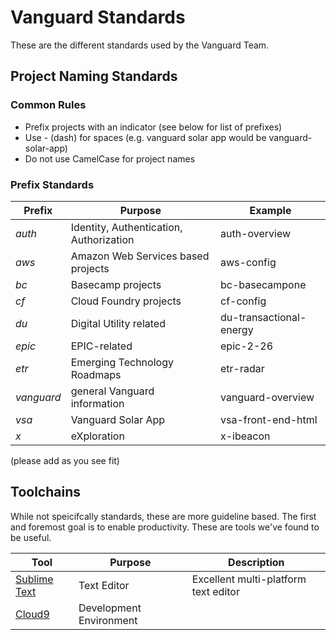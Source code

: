 # Vanguard Standards
These are the different standards used by the Vanguard Team.

## Project Naming Standards
### Common Rules
- Prefix projects with an indicator (see below for list of prefixes)
- Use - (dash) for spaces (e.g. vanguard solar app would be vanguard-solar-app)
- Do not use CamelCase for project names

### Prefix Standards
| Prefix        | Purpose           | Example  |
| ------------- | ------------- | ------ |
| _auth_     | Identity, Authentication, Authorization | auth-overview |
| _aws_      | Amazon Web Services based projects | aws-config |
| _bc_       | Basecamp projects | bc-basecampone |
| _cf_       | Cloud Foundry projects | cf-config |
| _du_        | Digital Utility related | du-transactional-energy |
| _epic_      | EPIC-related | epic-2-26 |
| _etr_       | Emerging Technology Roadmaps | etr-radar |
| _vanguard_ | general Vanguard information | vanguard-overview |
| _vsa_      | Vanguard Solar App      |   vsa-front-end-html |
| _x_        | eXploration       |    x-ibeacon |

(please add as you see fit)

## Toolchains
While not speicifcally standards, these are more guideline based. The first and foremost goal is to enable productivity. These are tools we've found to be useful.

| Tool | Purpose | Description |
| ---- | ------- | ----------- |
| [Sublime Text](https://www.sublimetext.com/) | Text Editor | Excellent multi-platform text editor |
| [Cloud9](https://c9.io) | Development Environment |  |

